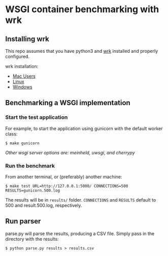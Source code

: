 # WSGI container benchmarking with wrk

## Installing wrk
This repo assumes that you have python3 and [wrk](https://github.com/wg/wrk) installed and properly configured.

wrk installation:
* [Mac Users](https://github.com/wg/wrk/wiki/Installing-wrk-on-OS-X)
* [Linux](https://github.com/wg/wrk/wiki/Installing-wrk-on-Linux)
* [Windows](https://github.com/wg/wrk/wiki/Installing-wrk-on-Windows-10)


## Benchmarking a WSGI implementation

### Start the test application

For example, to start the application using gunicorn with the default worker class:

    $ make gunicorn
    
*Other wsgi server options are: meinheld, uwsgi, and cherrypy*


### Run the benchmark

From another terminal, or (preferably) another machine:

    $ make test URL=http://127.0.0.1:5000/ CONNECTIONS=500 RESULTS=gunicorn.500.log

The results will be in `results/` folder. `CONNECTIONS` and `RESULTS` default to 500 and result.500.log, respectively.


## Run parser
parse.py will parse the results, producing a CSV file. Simply pass in the directory with the results:
    
    $ python parse.py results > results.csv



